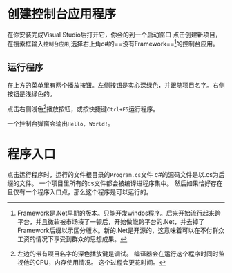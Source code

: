 ﻿# 创建控制台应用程序
在你安装完成Visual Studio后打开它，你会的到一个启动窗口
点击创建新项目，在搜索框输入`控制台应用`,选择右上角c#的==没有Framework==[^1]的控制台应用。
[^1]: Framework是.Net早期的版本。只能开发windos程序。后来开始流行起来跨平台，并且微软被市场揍了一顿后，开始做能跨平台的.Net，并去掉了Framework后缀以示区分版本。新的.Net是开源的，这意味着可以在不付群众工资的情况下享受到群众的思想成果。

## 运行程序
在上方的菜单里有两个播放按钮。左侧按钮是实心深绿色，并跟随项目名字。右侧按钮是浅绿色的。

点击右侧浅色[^2]播放按钮，或按快捷键`Ctrl+F5`运行程序。

一个控制台弹窗会输出`Hello, World!`。

[^2]:左边的带有项目名字的深色播放键是调试。
编译器会在运行这个程序时同时监视他的CPU，内存使用情况。
这个过程会更花时间。

# 程序入口
点击运行程序时，运行的文件根目录的`Program.cs`文件
c#的源码文件是以.cs为后缀的文件。
一个项目里所有的cs文件都会被编译进程序集中。
然后如果恰好存在且仅有一个程序入口点，那么这个程序是可以运行的。